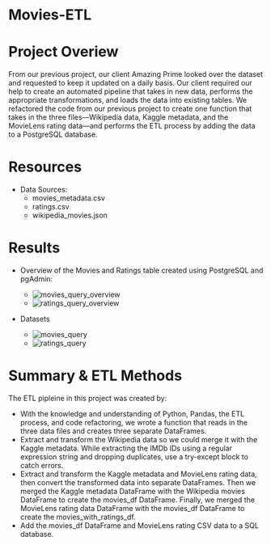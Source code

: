 # Movies-ETL

# Project Overiew 
From our previous project, our client Amazing Prime looked over the dataset and requested to keep it updated on a daily basis. Our client required our help to create an automated pipeline that takes in new data, performs the appropriate transformations, and loads the data into existing tables. We refactored the code from our previous project to create one function that takes in the three files—Wikipedia data, Kaggle metadata, and the MovieLens rating data—and performs the ETL process by adding the data to a PostgreSQL database.

# Resources
* Data Sources:
  - movies_metadata.csv
  - ratings.csv
  - wikipedia_movies.json

# Results
* Overview of the Movies and Ratings table created using PostgreSQL and pgAdmin:
  - ![movies_query_overview](https://user-images.githubusercontent.com/107281474/184280702-beedf4e3-6d6e-4e04-bdd2-91f3ed4f3bbc.png)
  - ![ratings_query_overview](https://user-images.githubusercontent.com/107281474/184280721-ab3d5c6a-137e-409d-916e-2533192ca7cb.png)

* Datasets
  - ![movies_query](https://user-images.githubusercontent.com/107281474/184280766-2ac8dfc2-2410-4da5-b68d-1c2bc98e476f.png)
  - ![ratings_query](https://user-images.githubusercontent.com/107281474/184280786-2d886791-cc3f-4342-9b82-921b36ec115c.png)

# Summary & ETL Methods
The ETL pipleine in this project was created by:
* With the knowledge and understanding of Python, Pandas, the ETL process, and code refactoring, we wrote a function that reads in the three data files and creates three separate DataFrames.
* Extract and transform the Wikipedia data so we could merge it with the Kaggle metadata. While extracting the IMDb IDs using a regular expression string and dropping duplicates, use a try-except block to catch errors.
* Extract and transform the Kaggle metadata and MovieLens rating data, then convert the transformed data into separate DataFrames. Then we merged the Kaggle metadata DataFrame with the Wikipedia movies DataFrame to create the movies_df DataFrame. Finally, we merged the MovieLens rating data DataFrame with the movies_df DataFrame to create the movies_with_ratings_df.
* Add the movies_df DataFrame and MovieLens rating CSV data to a SQL database.
